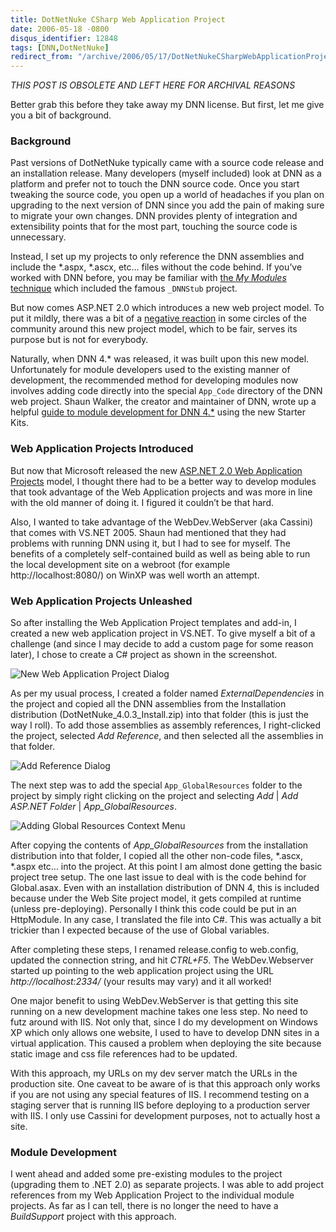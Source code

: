 ```yaml
---
title: DotNetNuke CSharp Web Application Project
date: 2006-05-18 -0800
disqus_identifier: 12848
tags: [DNN,DotNetNuke]
redirect_from: "/archive/2006/05/17/DotNetNukeCSharpWebApplicationProject.aspx/"
---
```


_THIS POST IS OBSOLETE AND LEFT HERE FOR ARCHIVAL REASONS_

Better grab this before they take away my DNN license. But first, let me give you a bit of background.

### Background

Past versions of DotNetNuke typically came with a source code release
and an installation release. Many developers (myself included) look at
DNN as a platform and prefer not to touch the DNN source code. Once you
start tweaking the source code, you open up a world of headaches if you
plan on upgrading to the next version of DNN since you add the pain of
making sure to migrate your own changes. DNN provides plenty of
integration and extensibility points that for the most part, touching
the source code is unnecessary.

Instead, I set up my projects to only reference the DNN assemblies and
include the \*.aspx, \*.ascx, etc... files without the code behind. If
you’ve worked with DNN before, you may be familiar with [the *My
Modules*
technique](http://forums.asp.net/839442/ShowPost.aspx "My Modules Technique")
which included the famous `_DNNStub` project.

But now comes ASP.NET 2.0 which introduces a new web project model. To
put it mildly, there was a bit of a [negative
reaction](http://geekswithblogs.net/sbellware/archive/2005/08/07/49518.aspx "What a Freakin' Joke!")
in some circles of the community around this new project model, which to
be fair, serves its purpose but is not for everybody.

Naturally, when DNN 4.\* was released, it was built upon this new model.
Unfortunately for module developers used to the existing manner of
development, the recommended method for developing modules now involves
adding code directly into the special `App_Code` directory of the DNN
web project. Shaun Walker, the creator and maintainer of DNN, wrote up a
helpful [guide to module development for DNN
4.\*](http://forums.asp.net/thread/1114393.aspx "DotNetNuke 4.0.0 Starter Kit and Templates")
using the new Starter Kits.

### Web Application Projects Introduced

But now that Microsoft released the new [ASP.NET 2.0 Web Application
Projects](http://msdn.microsoft.com/asp.net/reference/infrastructure/wap/default.aspx "Web Application Projects")
model, I thought there had to be a better way to develop modules that
took advantage of the Web Application projects and was more in line with
the old manner of doing it. I figured it couldn’t be that hard.

Also, I wanted to take advantage of the WebDev.WebServer (aka Cassini)
that comes with VS.NET 2005. Shaun had mentioned that they had problems
with running DNN using it, but I had to see for myself. The benefits of
a completely self-contained build as well as being able to run the local
development site on a webroot (for example http://localhost:8080/) on
WinXP was well worth an attempt.

### Web Application Projects Unleashed

So after installing the Web Application Project templates and add-in, I
created a new web application project in VS.NET. To give myself a bit of
a challenge (and since I may decide to add a custom page for some reason
later), I chose to create a C\# project as shown in the screenshot.

![New Web Application Project
Dialog](https://haacked.com/images/NewWebApplicationProject.gif)

As per my usual process, I created a folder named *ExternalDependencies*
in the project and copied all the DNN assemblies from the Installation
distribution (DotNetNuke\_4.0.3\_Install.zip) into that folder (this is
just the way I roll). To add those assemblies as assembly references, I
right-clicked the project, selected *Add Reference*, and then selected
all the assemblies in that folder.

![Add Reference Dialog](https://haacked.com/images/AddDnnReferences.gif)

The next step was to add the special `App_GlobalResources` folder to the
project by simply right clicking on the project and selecting *Add* |
*Add ASP.NET Folder* | *App\_GlobalResources*.

![Adding Global Resources Context
Menu](https://haacked.com/images/AddGlobalResourcesFolder.gif)

After copying the contents of *App\_GlobalResources* from the
installation distribution into that folder, I copied all the other
non-code files, \*.ascx, \*.aspx etc... into the project. At this point
I am almost done getting the basic project tree setup. The one last
issue to deal with is the code behind for Global.asax. Even with an
installation distribution of DNN 4, this is included because under the
Web Site project model, it gets compiled at runtime (unless
pre-deploying). Personally I think this code could be put in an
HttpModule. In any case, I translated the file into C\#. This was
actually a bit trickier than I expected because of the use of Global
variables.

After completing these steps, I renamed release.config to web.config,
updated the connection string, and hit *CTRL+F5*. The WebDev.Webserver
started up pointing to the web application project using the URL
*http://localhost:2334/* (your results may vary) and it all worked!

One major benefit to using WebDev.WebServer is that getting this site
running on a new development machine takes one less step. No need to
futz around with IIS. Not only that, since I do my development on
Windows XP which only allows one website, I used to have to develop DNN
sites in a virtual application. This caused a problem when deploying the
site because static image and css file references had to be updated.

With this approach, my URLs on my dev server match the URLs in the
production site. One caveat to be aware of is that this approach only
works if you are not using any special features of IIS. I recommend
testing on a staging server that is running IIS before deploying to a
production server with IIS. I only use Cassini for development purposes,
not to actually host a site.

### Module Development

I went ahead and added some pre-existing modules to the project
(upgrading them to .NET 2.0) as separate projects. I was able to add
project references from my Web Application Project to the individual
module projects. As far as I can tell, there is no longer the need to
have a *BuildSupport* project with this approach.
